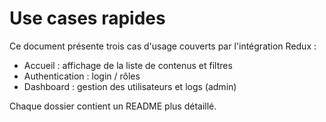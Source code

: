 # Use cases rapides

Ce document présente trois cas d'usage couverts par l'intégration Redux :

- Accueil : affichage de la liste de contenus et filtres
- Authentication : login / rôles
- Dashboard : gestion des utilisateurs et logs (admin)

Chaque dossier contient un README plus détaillé.
